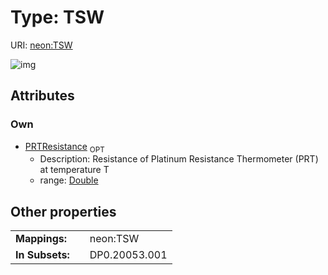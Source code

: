 
# Type: TSW




URI: [neon:TSW](https://data.neonscience.org/TSW)


![img](http://yuml.me/diagram/nofunky;dir:TB/class/[TSW&#124;PRTResistance:double%20%3F])

## Attributes


### Own

 * [PRTResistance](PRTResistance.md)  <sub>OPT</sub>
    * Description: Resistance of Platinum Resistance Thermometer (PRT) at temperature T
    * range: [Double](types/Double.md)

## Other properties

|  |  |  |
| --- | --- | --- |
| **Mappings:** | | neon:TSW |
| **In Subsets:** | | DP0.20053.001 |

